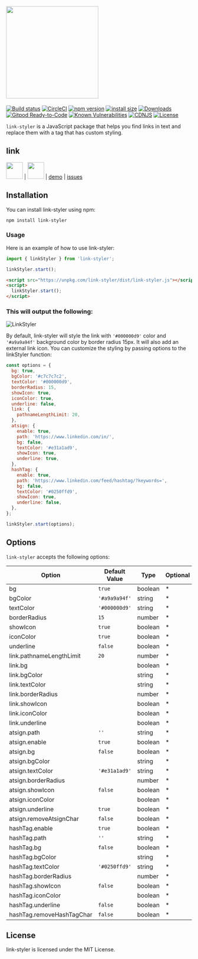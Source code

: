 # <img src="https://github.com/sheikhoo/link-styler/raw/main/docs/Logo.png" width="250" />

[![Build status](https://img.shields.io/github/actions/workflow/status/sheikhoo/link-styler/ci.yml?branch=main&label=CI&logo=github&style=flat-square)](https://github.com/sheikhoo/link-styler/blob/main/.github/workflows/ci.yml)
[![CircleCI](https://dl.circleci.com/status-badge/img/gh/sheikhoo/link-styler/tree/main.svg?style=shield)](https://dl.circleci.com/status-badge/redirect/gh/sheikhoo/link-styler/tree/main)
[![npm version](https://img.shields.io/npm/v/link-styler.svg?style=flat-square)](https://www.npmjs.org/package/link-styler)
[![install size](https://img.shields.io/badge/dynamic/json?url=https://packagephobia.com/v2/api.json?p=link-styler&query=$.install.pretty&label=install%20size&style=flat-square)](https://packagephobia.now.sh/result?p=link-styler)
[![Downloads](https://img.shields.io/npm/dt/link-styler.svg)](https://npm-stat.com/charts.html?package=link-styler)
[![Gitpod Ready-to-Code](https://img.shields.io/badge/Gitpod-Ready--to--Code-blue?logo=gitpod&style=flat-square)](https://gitpod.io/#https://github.com/sheikhoo/link-styler)
[![Known Vulnerabilities](https://snyk.io/test/npm/link-styler/badge.svg)](https://snyk.io/test/npm/link-styler)
[![CDNJS](https://img.shields.io/cdnjs/v/link-styler.svg?style=flat-square)](https://cdnjs.com/libraries/link-styler)
[![License](https://img.shields.io/npm/l/link-styler.svg)](https://github.com/sheikhoo/link-styler/blob/main/LICENSE)

`link-styler` is a JavaScript package that helps you find links in text and replace them with a tag that has custom styling.

## link

<a href="https://www.npmjs.com/package/link-styler"><img src="https://user-images.githubusercontent.com/11958698/222946410-f8c933d9-fff7-4c0f-9ca7-d60bc02a5f6e.png"  width="45" ></a> | <a href="https://github.com/sheikhoo/link-styler"><img src="https://user-images.githubusercontent.com/11958698/222958629-a9503238-bb8e-4a45-820c-e0e696c5b4de.png"  width="45" ></a> | <a href="https://sheikhoo.github.io/link-styler/example">demo</a> | <a href="https://github.com/sheikhoo/link-styler/issues">issues</a>

## Installation

You can install link-styler using npm:

```
npm install link-styler
```

### Usage

Here is an example of how to use link-styler:

```js
import { linkStyler } from 'link-styler';

linkStyler.start();
```

```html
<script src="https://unpkg.com/link-styler/dist/link-styler.js"></script>
<script>
  linkStyler.start();
</script>
```

### This will output the following:

![LinkStyler](https://user-images.githubusercontent.com/11958698/224623837-c5675070-66cd-4119-b17f-ba6df036a08e.png)

By default, link-styler will style the link with `'#000000d9'` color and `'#a9a9a94f'` background color by border radius 15px. It will also add an external link icon. You can customize the styling by passing options to the linkStyler function:

```js
const options = {
  bg: true,
  bgColor: '#c7c7c7c2',
  textColor: '#000000d9',
  borderRadius: 15,
  showIcon: true,
  iconColor: true,
  underline: false,
  link: {
    pathnameLengthLimit: 20,
  },
  atsign: {
    enable: true,
    path: 'https://www.linkedin.com/in/',
    bg: false,
    textColor: '#e31a1ad9',
    showIcon: true,
    underline: true,
  },
  hashTag: {
    enable: true,
    path: 'https://www.linkedin.com/feed/hashtag/?keywords=',
    bg: false,
    textColor: '#0250ffd9',
    showIcon: true,
    underline: false,
  },
};

linkStyler.start(options);
```

## Options

`link-styler` accepts the following options:

| Option                    | Default Value | Type    | Optional | Description |
| ------------------------- | ------------- | ------- | -------- | ----------- |
| bg                        | `true`        | boolean | \*       | -           |
| bgColor                   | `'#a9a9a94f'` | string  | \*       | -           |
| textColor                 | `'#000000d9'` | string  | \*       | -           |
| borderRadius              | `15`          | number  | \*       | -           |
| showIcon                  | `true`        | boolean | \*       | -           |
| iconColor                 | `true`        | boolean | \*       | -           |
| underline                 | `false`       | boolean | \*       | -           |
| link.pathnameLengthLimit  | `20`          | number  | \*       | -           |
| link.bg                   |               | boolean | \*       | -           |
| link.bgColor              |               | string  | \*       | -           |
| link.textColor            |               | string  | \*       | -           |
| link.borderRadius         |               | number  | \*       | -           |
| link.showIcon             |               | boolean | \*       | -           |
| link.iconColor            |               | boolean | \*       | -           |
| link.underline            |               | boolean | \*       | -           |
| atsign.path               | `''`          | string  | \*       | -           |
| atsign.enable             | `true`        | boolean | \*       | -           |
| atsign.bg                 | `false`       | boolean | \*       | -           |
| atsign.bgColor            |               | string  | \*       | -           |
| atsign.textColor          | `'#e31a1ad9'` | string  | \*       | -           |
| atsign.borderRadius       |               | number  | \*       | -           |
| atsign.showIcon           | `false`       | boolean | \*       | -           |
| atsign.iconColor          |               | boolean | \*       | -           |
| atsign.underline          | `true`        | boolean | \*       | -           |
| atsign.removeAtsignChar   | `false`       | boolean | \*       | -           |
| hashTag.enable            | `true`        | boolean | \*       | -           |
| hashTag.path              | `''`          | string  | \*       | -           |
| hashTag.bg                | `false`       | boolean | \*       | -           |
| hashTag.bgColor           |               | string  | \*       | -           |
| hashTag.textColor         | `'#0250ffd9'` | string  | \*       | -           |
| hashTag.borderRadius      |               | number  | \*       | -           |
| hashTag.showIcon          | `false`       | boolean | \*       | -           |
| hashTag.iconColor         |               | boolean | \*       | -           |
| hashTag.underline         | `false`       | boolean | \*       | -           |
| hashTag.removeHashTagChar | `false`       | boolean | \*       | -           |

## License

link-styler is licensed under the MIT License.
